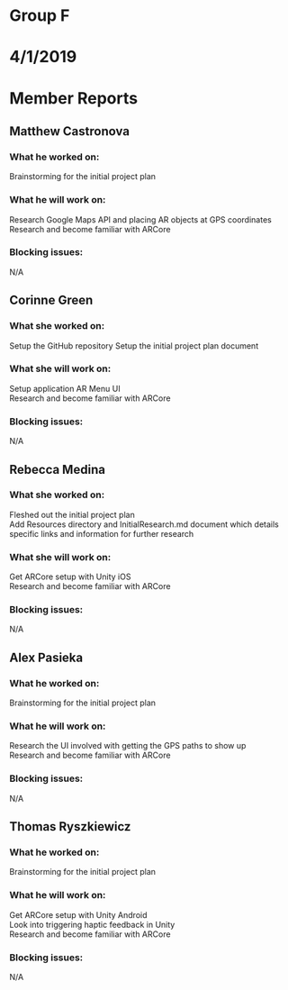 # Group F
# 4/1/2019
# Member Reports  

## Matthew Castronova  
### What he worked on:
Brainstorming for the initial project plan  

### What he will work on:
Research Google Maps API and placing AR objects at GPS coordinates  
Research and become familiar with ARCore  

### Blocking issues:
N/A  

## Corinne Green  
### What she worked on:
Setup the GitHub repository
Setup the initial project plan document  

### What she will work on:
Setup application AR Menu UI  
Research and become familiar with ARCore  

### Blocking issues:
N/A  

## Rebecca Medina  
### What she worked on:
Fleshed out the initial project plan  
Add Resources directory and InitialResearch.md document which details specific links and information for further research  

### What she will work on:
Get ARCore setup with Unity iOS  
Research and become familiar with ARCore  

### Blocking issues:
N/A  

## Alex Pasieka  
### What he worked on:
Brainstorming for the initial project plan  

### What he will work on:
Research the UI involved with getting the GPS paths to show up  
Research and become familiar with ARCore  

### Blocking issues:
N/A  

## Thomas Ryszkiewicz  
### What he worked on:
Brainstorming for the initial project plan  

### What he will work on:
Get ARCore setup with Unity Android  
Look into triggering haptic feedback in Unity  
Research and become familiar with ARCore  

### Blocking issues:
N/A


